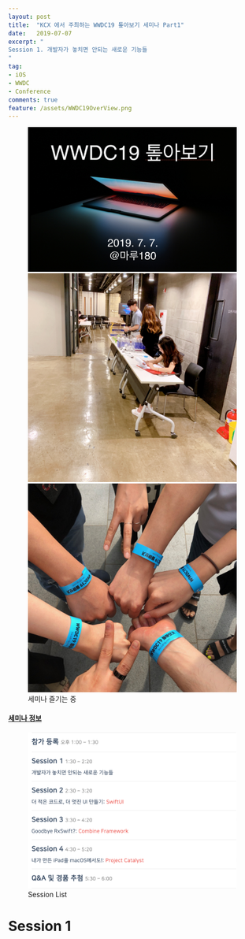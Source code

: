 ```yaml
---
layout: post
title:  "KCX 에서 주최하는 WWDC19 톺아보기 세미나 Part1"
date:   2019-07-07
excerpt: "
Session 1. 개발자가 놓치면 안되는 새로운 기능들
"
tag:
- iOS
- WWDC
- Conference
comments: true
feature: /assets/WWDC19OverView.png
---
```

<figure class="third">
	<img src="/assets/WWDCReviewMain.png">
	<img src="/assets/WWDC19_image1.jpg">
	<img src="/assets/WWDC19_image2.jpeg">
	<figcaption> 세미나 즐기는 중</figcaption>
</figure>

#### [세미나 정보](https://kxcoding.com/camp/kxcoding-seminar-2019-07-wwdc-2019-review)


<figure>
	<a href="/assets/Sessions.png"><img src="/assets/Sessions.png"></a>
  <figcaption>Session List</figcaption>
</figure>

# Session 1
